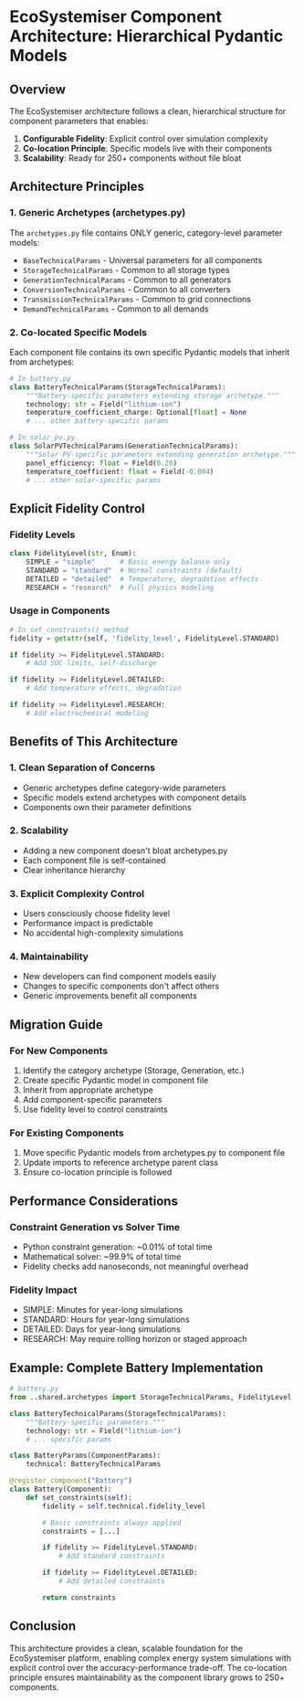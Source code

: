 # EcoSystemiser Component Architecture: Hierarchical Pydantic Models

## Overview

The EcoSystemiser architecture follows a clean, hierarchical structure for component parameters that enables:
1. **Configurable Fidelity**: Explicit control over simulation complexity
2. **Co-location Principle**: Specific models live with their components
3. **Scalability**: Ready for 250+ components without file bloat

## Architecture Principles

### 1. Generic Archetypes (archetypes.py)
The `archetypes.py` file contains ONLY generic, category-level parameter models:
- `BaseTechnicalParams` - Universal parameters for all components
- `StorageTechnicalParams` - Common to all storage types
- `GenerationTechnicalParams` - Common to all generators
- `ConversionTechnicalParams` - Common to all converters
- `TransmissionTechnicalParams` - Common to grid connections
- `DemandTechnicalParams` - Common to all demands

### 2. Co-located Specific Models
Each component file contains its own specific Pydantic models that inherit from archetypes:

```python
# In battery.py
class BatteryTechnicalParams(StorageTechnicalParams):
    """Battery-specific parameters extending storage archetype."""
    technology: str = Field("lithium-ion")
    temperature_coefficient_charge: Optional[float] = None
    # ... other battery-specific params

# In solar_pv.py
class SolarPVTechnicalParams(GenerationTechnicalParams):
    """Solar PV-specific parameters extending generation archetype."""
    panel_efficiency: float = Field(0.20)
    temperature_coefficient: float = Field(-0.004)
    # ... other solar-specific params
```

## Explicit Fidelity Control

### Fidelity Levels
```python
class FidelityLevel(str, Enum):
    SIMPLE = "simple"      # Basic energy balance only
    STANDARD = "standard"  # Normal constraints (default)
    DETAILED = "detailed"  # Temperature, degradation effects
    RESEARCH = "research"  # Full physics modeling
```

### Usage in Components
```python
# In set_constraints() method
fidelity = getattr(self, 'fidelity_level', FidelityLevel.STANDARD)

if fidelity >= FidelityLevel.STANDARD:
    # Add SOC limits, self-discharge

if fidelity >= FidelityLevel.DETAILED:
    # Add temperature effects, degradation

if fidelity >= FidelityLevel.RESEARCH:
    # Add electrochemical modeling
```

## Benefits of This Architecture

### 1. Clean Separation of Concerns
- Generic archetypes define category-wide parameters
- Specific models extend archetypes with component details
- Components own their parameter definitions

### 2. Scalability
- Adding a new component doesn't bloat archetypes.py
- Each component file is self-contained
- Clear inheritance hierarchy

### 3. Explicit Complexity Control
- Users consciously choose fidelity level
- Performance impact is predictable
- No accidental high-complexity simulations

### 4. Maintainability
- New developers can find component models easily
- Changes to specific components don't affect others
- Generic improvements benefit all components

## Migration Guide

### For New Components
1. Identify the category archetype (Storage, Generation, etc.)
2. Create specific Pydantic model in component file
3. Inherit from appropriate archetype
4. Add component-specific parameters
5. Use fidelity level to control constraints

### For Existing Components
1. Move specific Pydantic models from archetypes.py to component file
2. Update imports to reference archetype parent class
3. Ensure co-location principle is followed

## Performance Considerations

### Constraint Generation vs Solver Time
- Python constraint generation: ~0.01% of total time
- Mathematical solver: ~99.9% of total time
- Fidelity checks add nanoseconds, not meaningful overhead

### Fidelity Impact
- SIMPLE: Minutes for year-long simulations
- STANDARD: Hours for year-long simulations
- DETAILED: Days for year-long simulations
- RESEARCH: May require rolling horizon or staged approach

## Example: Complete Battery Implementation

```python
# battery.py
from ..shared.archetypes import StorageTechnicalParams, FidelityLevel

class BatteryTechnicalParams(StorageTechnicalParams):
    """Battery-specific parameters."""
    technology: str = Field("lithium-ion")
    # ... specific params

class BatteryParams(ComponentParams):
    technical: BatteryTechnicalParams

@register_component("Battery")
class Battery(Component):
    def set_constraints(self):
        fidelity = self.technical.fidelity_level

        # Basic constraints always applied
        constraints = [...]

        if fidelity >= FidelityLevel.STANDARD:
            # Add standard constraints

        if fidelity >= FidelityLevel.DETAILED:
            # Add detailed constraints

        return constraints
```

## Conclusion

This architecture provides a clean, scalable foundation for the EcoSystemiser platform, enabling complex energy system simulations with explicit control over the accuracy-performance trade-off. The co-location principle ensures maintainability as the component library grows to 250+ components.